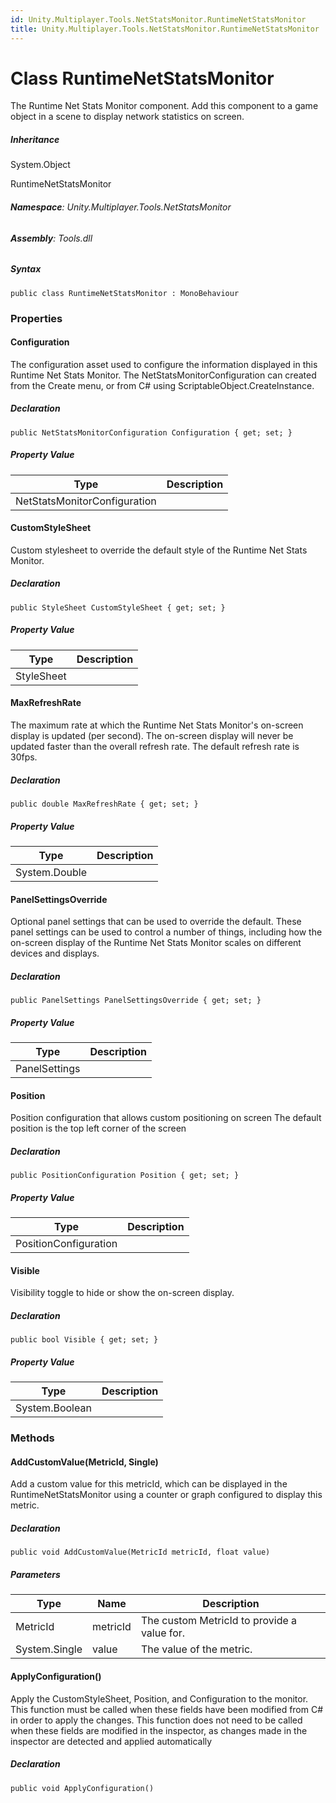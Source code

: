 ```yaml
---
id: Unity.Multiplayer.Tools.NetStatsMonitor.RuntimeNetStatsMonitor
title: Unity.Multiplayer.Tools.NetStatsMonitor.RuntimeNetStatsMonitor
---
```


# Class RuntimeNetStatsMonitor

The Runtime Net Stats Monitor component. Add this component to a game
object in a scene to display network statistics on screen.

##### Inheritance

System.Object

RuntimeNetStatsMonitor

###### **Namespace**: Unity.Multiplayer.Tools.NetStatsMonitor

###### **Assembly**: Tools.dll

##### Syntax

``` lang-csharp
public class RuntimeNetStatsMonitor : MonoBehaviour
```

### Properties

#### Configuration

The configuration asset used to configure the information displayed in
this Runtime Net Stats Monitor. The NetStatsMonitorConfiguration can
created from the Create menu, or from C# using
ScriptableObject.CreateInstance.

##### Declaration

``` lang-csharp
public NetStatsMonitorConfiguration Configuration { get; set; }
```

##### Property Value

| Type                         | Description |
|------------------------------|-------------|
| NetStatsMonitorConfiguration |             |

#### CustomStyleSheet

Custom stylesheet to override the default style of the Runtime Net Stats
Monitor.


##### Declaration


``` lang-csharp
public StyleSheet CustomStyleSheet { get; set; }
```

##### Property Value

| Type       | Description |
|------------|-------------|
| StyleSheet |             |

#### MaxRefreshRate

The maximum rate at which the Runtime Net Stats Monitor's on-screen
display is updated (per second). The on-screen display will never be
updated faster than the overall refresh rate. The default refresh rate
is 30fps.

##### Declaration

``` lang-csharp
public double MaxRefreshRate { get; set; }
```

##### Property Value

| Type          | Description |
|---------------|-------------|
| System.Double |             |

#### PanelSettingsOverride

Optional panel settings that can be used to override the default. These
panel settings can be used to control a number of things, including how
the on-screen display of the Runtime Net Stats Monitor scales on
different devices and displays.

##### Declaration

``` lang-csharp
public PanelSettings PanelSettingsOverride { get; set; }
```

##### Property Value

| Type          | Description |
|---------------|-------------|
| PanelSettings |             |

#### Position

Position configuration that allows custom positioning on screen The
default position is the top left corner of the screen

##### Declaration

``` lang-csharp
public PositionConfiguration Position { get; set; }
```

##### Property Value

| Type                  | Description |
|-----------------------|-------------|
| PositionConfiguration |             |

#### Visible

Visibility toggle to hide or show the on-screen display.

##### Declaration

``` lang-csharp
public bool Visible { get; set; }
```

##### Property Value

| Type           | Description |
|----------------|-------------|
| System.Boolean |             |

### Methods

#### AddCustomValue(MetricId, Single)

Add a custom value for this metricId, which can be displayed in the
RuntimeNetStatsMonitor using a counter or graph configured to display
this metric.

##### Declaration

``` lang-csharp
public void AddCustomValue(MetricId metricId, float value)
```

##### Parameters

| Type          | Name     | Description                                 |
|---------------|----------|---------------------------------------------|
| MetricId      | metricId | The custom MetricId to provide a value for. |
| System.Single | value    | The value of the metric.                    |

#### ApplyConfiguration()

Apply the CustomStyleSheet, Position, and Configuration to the monitor.
This function must be called when these fields have been modified from
C# in order to apply the changes. This function does not need to be
called when these fields are modified in the inspector, as changes made
in the inspector are detected and applied automatically

##### Declaration

``` lang-csharp
public void ApplyConfiguration()
```